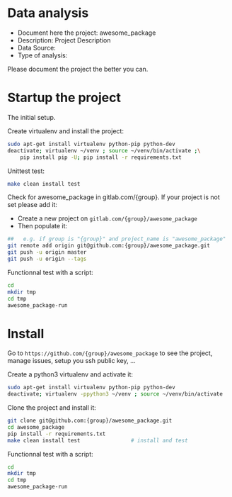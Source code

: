 # Data analysis
- Document here the project: awesome_package
- Description: Project Description
- Data Source:
- Type of analysis:

Please document the project the better you can.

# Startup the project

The initial setup.

Create virtualenv and install the project:
```bash
sudo apt-get install virtualenv python-pip python-dev
deactivate; virtualenv ~/venv ; source ~/venv/bin/activate ;\
    pip install pip -U; pip install -r requirements.txt
```

Unittest test:
```bash
make clean install test
```

Check for awesome_package in gitlab.com/{group}.
If your project is not set please add it:

- Create a new project on `gitlab.com/{group}/awesome_package`
- Then populate it:

```bash
##   e.g. if group is "{group}" and project_name is "awesome_package"
git remote add origin git@github.com:{group}/awesome_package.git
git push -u origin master
git push -u origin --tags
```

Functionnal test with a script:

```bash
cd
mkdir tmp
cd tmp
awesome_package-run
```

# Install

Go to `https://github.com/{group}/awesome_package` to see the project, manage issues,
setup you ssh public key, ...

Create a python3 virtualenv and activate it:

```bash
sudo apt-get install virtualenv python-pip python-dev
deactivate; virtualenv -ppython3 ~/venv ; source ~/venv/bin/activate
```

Clone the project and install it:

```bash
git clone git@github.com:{group}/awesome_package.git
cd awesome_package
pip install -r requirements.txt
make clean install test                # install and test
```
Functionnal test with a script:

```bash
cd
mkdir tmp
cd tmp
awesome_package-run
```
